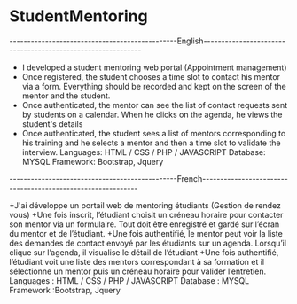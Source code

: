 # StudentMentoring
-----------------------------------------------English------------------------------------------------------------
+ I developed a student mentoring web portal (Appointment management)
+ Once registered, the student chooses a time slot to contact his mentor via a form. Everything should be recorded and kept on the screen of the mentor and the student.
+ Once authenticated, the mentor can see the list of contact requests sent by students on a calendar. When he clicks on the agenda, he views the student's details
+ Once authenticated, the student sees a list of mentors corresponding to his training and he selects a mentor and then a time slot to validate the interview.
Languages: HTML / CSS / PHP / JAVASCRIPT
Database: MYSQL
Framework: Bootstrap, Jquery

-----------------------------------------------French------------------------------------------------------------

+J'ai développe un portail web de mentoring étudiants (Gestion de rendez vous)
+Une fois inscrit, l’étudiant choisit un créneau horaire pour contacter son mentor via un formulaire. Tout doit être enregistré et gardé sur l’écran du mentor et de l’étudiant.
+Une fois authentifié, le mentor peut voir la liste des demandes de contact envoyé par les étudiants sur un agenda. Lorsqu’il clique sur l’agenda, il visualise le détail de l’étudiant
+Une fois authentifié, l’étudiant voit une liste des mentors correspondant à sa formation et il sélectionne un mentor puis un créneau horaire pour valider l’entretien.
Languages : HTML / CSS / PHP / JAVASCRIPT
Database : MYSQL
Framework :Bootstrap, Jquery
